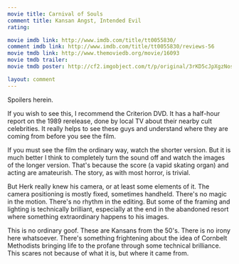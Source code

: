 ```yaml
---
movie title: Carnival of Souls
comment title: Kansan Angst, Intended Evil
rating: 

movie imdb link: http://www.imdb.com/title/tt0055830/
comment imdb link: http://www.imdb.com/title/tt0055830/reviews-56
movie tmdb link: http://www.themoviedb.org/movie/16093
movie tmdb trailer: 
movie tmdb poster: http://cf2.imgobject.com/t/p/original/3rKD5cJpXgzNosKVDpZYJSHm7P5.jpg

layout: comment
---
```


Spoilers herein.

If you wish to see this, I recommend the Criterion DVD. It has a half-hour report on the 1989 rerelease, done by local TV about their nearby cult celebrities. It really helps to see these guys and understand where they are coming from before you see the film.

If you must see the film the ordinary way, watch the shorter version. But it is much better I think to completely turn the sound off and watch the images of the longer version. That's because the score (a vapid skating organ) and acting are amateurish. The story, as with most horror, is trivial.

But Herk really knew his camera, or at least some elements of it. The camera positioning is mostly fixed, sometimes handheld. There's no magic in the motion. There's no rhythm in the editing. But some of the framing and lighting is technically brilliant, especially at the end in the abandoned resort where something extraordinary happens to his images.

This is no ordinary goof. These are Kansans from the 50's. There is no irony here whatsoever. There's something frightening about the idea of Cornbelt Methodists bringing life to the profane through some technical brilliance. This scares not because of what it is, but where it came from.